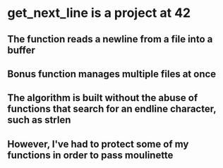# get_next_line is a project at 42

## The function reads a newline from a file into a buffer

## Bonus function manages multiple files at once

## The algorithm is built without the abuse of functions that search for an endline character, such as strlen

## However, I've had to protect some of my functions in order to pass moulinette
